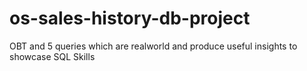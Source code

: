 # os-sales-history-db-project
OBT and 5 queries which are realworld and produce useful insights to showcase SQL Skills
